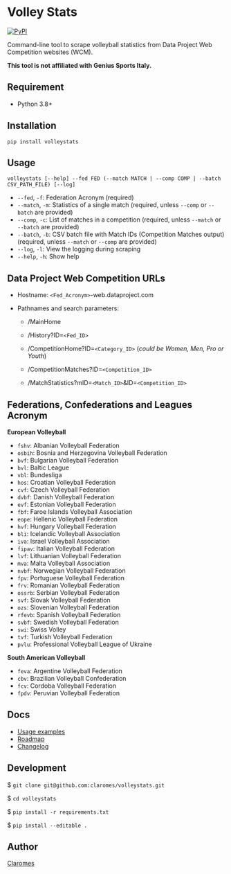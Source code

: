 # Volley Stats

[![PyPI](https://img.shields.io/pypi/v/volleystats)](https://pypi.org/project/volleystats/)

Command-line tool to scrape volleyball statistics from Data Project Web Competition websites (WCM).

**This tool is not affiliated with Genius Sports Italy.**

## Requirement

- Python 3.8+

## Installation

```shell
pip install volleystats
```

## Usage

```
volleystats [--help] --fed FED (--match MATCH | --comp COMP | --batch CSV_PATH_FILE) [--log]
```

- `--fed`, `-f`: Federation Acronym (required)
- `--match`, `-m`: Statistics of a single match (required, unless `--comp` or `--batch` are provided)
- `--comp`, `-c`: List of matches in a competition (required, unless `--match` or `--batch` are provided)
- `--batch`, `-b`: CSV batch file with Match IDs (Competition Matches output) (required, unless `--match` or `--comp` are provided)
- `--log`, `-l`: View the logging during scraping
- `--help`, `-h`: Show help

## Data Project Web Competition URLs

- Hostname: `<Fed_Acronym>`-web.dataproject.com

- Pathnames and search parameters:
    - /MainHome

    - /History?ID=`<Fed_ID>`

    - /CompetitionHome?ID=`<Category_ID>` (*could be Women, Men, Pro or Youth*)

    - /CompetitionMatches?ID=`<Competition_ID>`

    - /MatchStatistics?mID=`<Match_ID>`&ID=`<Competition_ID>`

## Federations, Confederations and Leagues Acronym

**European Volleyball**

- `fshv`: Albanian Volleyball Federation
- `osbih`: Bosnia and Herzegovina Volleyball Federation
- `bvf`: Bulgarian Volleyball Federation
- `bvl`: Baltic League
- `vbl`: Bundesliga
- `hos`: Croatian Volleyball Federation
- `cvf`: Czech Volleyball Federation
- `dvbf`: Danish Volleyball Federation
- `evf`: Estonian Volleyball Federation
- `fbf`: Faroe Islands Volleyball Association
- `eope`: Hellenic Volleyball Federation
- `hvf`: Hungary Volleyball Federation
- `bli`: Icelandic Volleyball Association
- `iva`: Israel Volleyball Association
- `fipav`: Italian Volleyball Federation
- `lvf`: Lithuanian Volleyball Federation
- `mva`: Malta Volleyball Association
- `nvbf`: Norwegian Volleyball Federation
- `fpv`: Portuguese Volleyball Federation
- `frv`: Romanian Volleyball Federation
- `ossrb`: Serbian Volleyball Federation
- `svf`: Slovak Volleyball Federation
- `ozs`: Slovenian Volleyball Federation
- `rfevb`: Spanish Volleyball Federation
- `svbf`: Swedish Volleyball Federation
- `swi`: Swiss Volley
- `tvf`: Turkish Volleyball Federation
- `pvlu`: Professional Volleyball League of Ukraine

**South American Volleyball**

- `feva`: Argentine Volleyball Federation
- `cbv`: Brazilian Volleyball Confederation
- `fcv`: Cordoba Volleyball Federation
- `fpdv`: Peruvian Volleyball Federation

## Docs

- [Usage examples](https://github.com/claromes/volleystats/blob/main/docs/EXAMPLES.md)
- [Roadmap](https://github.com/claromes/volleystats/blob/main/docs/ROADMAP.md)
- [Changelog](https://github.com/claromes/volleystats/releases)

## Development

$ `git clone git@github.com:claromes/volleystats.git`

$ `cd volleystats`

$ `pip install -r requirements.txt`

$ `pip install --editable .`

## Author

[Claromes](https://claromes.com)

